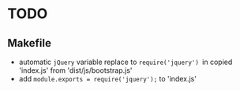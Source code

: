 # TODO
## Makefile
- automatic `jQuery` variable replace to `require('jquery') `in copied 'index.js' from 'dist/js/bootstrap.js'
- add `module.exports = require('jquery');` to 'index.js'
